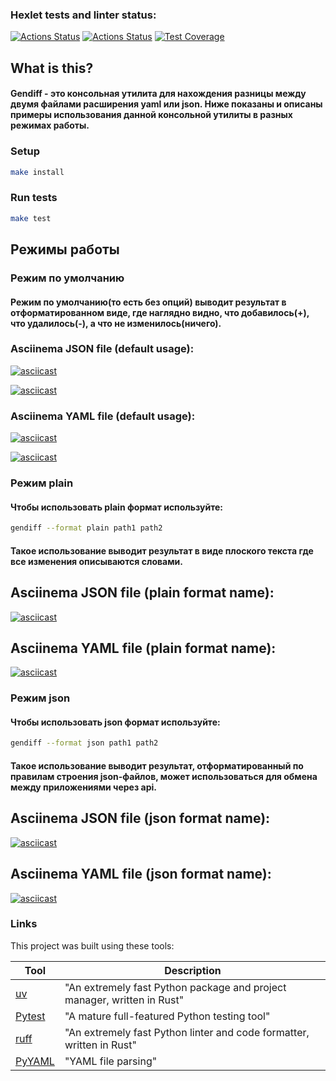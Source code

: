 ### Hexlet tests and linter status:

[![Actions Status](https://github.com/ttehasi/python-project-50/actions/workflows/hexlet-check.yml/badge.svg)](https://github.com/ttehasi/python-project-50/actions)
[![Actions Status](https://github.com/ttehasi/python-project-50/actions/workflows/Test-Coverage.yml/badge.svg)](https://github.com/ttehasi/python-project-50/actions)
[![Test Coverage](https://api.codeclimate.com/v1/badges/88675eaf4e4ca1e04a88/test_coverage)](https://codeclimate.com/github/ttehasi/python-project-50/test_coverage)
## What is this?
#### Gendiff - это консольная утилита для нахождения разницы между двумя файлами расширения yaml или json. Ниже показаны и описаны примеры использования данной консольной утилиты в разных режимах работы.


### Setup

```bash
make install
```


### Run tests

```bash
make test
```
## Режимы работы
### Режим по умолчанию
#### Режим по умолчанию(то есть без опций) выводит результат в отформатированном виде, где наглядно видно, что добавилось(+), что удалилось(-), а что не изменилось(ничего).
### Asciinema JSON file (default usage):
[![asciicast](https://asciinema.org/a/djCfDR2K0qTnGeiqy4hVWhLO9.svg)](https://asciinema.org/a/djCfDR2K0qTnGeiqy4hVWhLO9)

[![asciicast](https://asciinema.org/a/mkiLw1Llc4brT2wrSHaMW7H4T.svg)](https://asciinema.org/a/mkiLw1Llc4brT2wrSHaMW7H4T)

### Asciinema YAML file (default usage):

[![asciicast](https://asciinema.org/a/H918cvPLQohe9DMY2NDxLKcaU.svg)](https://asciinema.org/a/H918cvPLQohe9DMY2NDxLKcaU)

[![asciicast](https://asciinema.org/a/eqSYOXkzxMhXXDIPTiRrzoWmN.svg)](https://asciinema.org/a/eqSYOXkzxMhXXDIPTiRrzoWmN)
### Режим plain 
#### Чтобы использовать plain формат используйте:
```bash
gendiff --format plain path1 path2
```
#### Такое использование выводит результат в виде плоского текста где все изменения описываются словами.
## Asciinema JSON file (plain format name):

[![asciicast](https://asciinema.org/a/VJBLone0FBZy3MkXrEJxVVswy.svg)](https://asciinema.org/a/VJBLone0FBZy3MkXrEJxVVswy)

## Asciinema YAML file (plain format name):

[![asciicast](https://asciinema.org/a/Rfrx6rnCFN0Bv6gBXtXo4ilZG.svg)](https://asciinema.org/a/Rfrx6rnCFN0Bv6gBXtXo4ilZG)
### Режим json 
#### Чтобы использовать json формат используйте:
```bash
gendiff --format json path1 path2
```
#### Такое использование выводит результат, отформатированный по правилам строения json-файлов, может использоваться для обмена между приложениями через api.
## Asciinema JSON file (json format name):

[![asciicast](https://asciinema.org/a/4I6mEhSQg3cpc7PTGsdX9tbxm.svg)](https://asciinema.org/a/4I6mEhSQg3cpc7PTGsdX9tbxm)

## Asciinema YAML file (json format name):

[![asciicast](https://asciinema.org/a/jl5IqTYh5vxNpixkSOtzUIfaW.svg)](https://asciinema.org/a/jl5IqTYh5vxNpixkSOtzUIfaW)

### Links

This project was built using these tools:

| Tool                                       | Description                                                            |
|--------------------------------------------|------------------------------------------------------------------------|
| [uv](https://docs.astral.sh/uv/)           | "An extremely fast Python package and project manager, written in Rust" |
| [Pytest](https://pytest.org)               | "A mature full-featured Python testing tool"                           |
| [ruff](https://docs.astral.sh/ruff/)       | "An extremely fast Python linter and code formatter, written in Rust"  |
| [PyYAML](https://pypi.org/project/PyYAML/) | "YAML file parsing"                                                    |

